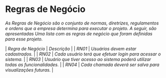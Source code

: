 # Regras de Negócio

_As Regras de Negócio são o conjunto de normas, diretrizes, regulamentos e ordens que a empresa determina para executar o projeto._
_A seguir, são apresentadas Uma lista com as regras de negócio que foram definidas para esse projeto._

| _Regra de Negócio_ | _Descrição_ |
| _RN01_ | _Usuários devem estar cadastrados._ |
| _RN02_ | _Cada usuário terá que efetuar login para acessar o sistema._ |
| _RN03_ | _Usuário que tiver acesso ao sistema poderá utilizar todas as funcionalidades._ |
| _RN04_ | _Cada chamada deverá ser salva para visualizações futuras._ |
